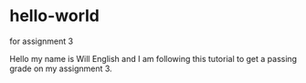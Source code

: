 # hello-world
for assignment 3

Hello my name is Will English and I am following this tutorial to get a passing grade on my assignment 3. 
